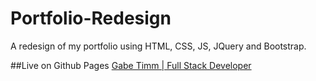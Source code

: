 # Portfolio-Redesign
A redesign of my portfolio using HTML, CSS, JS, JQuery and Bootstrap.

##Live on Github Pages
[Gabe Timm | Full Stack Developer](https://gmtisrad.github.io/Portfolio-Redesign/)
